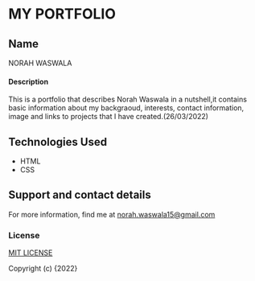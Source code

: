 # MY PORTFOLIO 
## Name
NORAH WASWALA
#### Description
This is a portfolio that describes Norah Waswala in a nutshell,it contains basic information about my backgraoud, interests, contact information, image and links to projects that I have created.(26/03/2022)
## Technologies Used
* HTML
* CSS
## Support and contact details
For more information, find me at <a href="https://">norah.waswala15@gmail.com</a>
### License
[MIT LICENSE](license)

Copyright (c) {2022} 